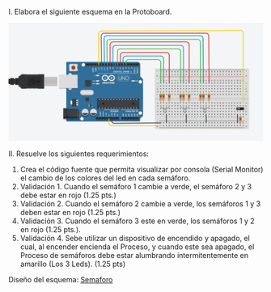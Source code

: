 I. Elabora el siguiente esquema en la Protoboard.

![imagen](esquema.PNG)

II. Resuelve los siguientes requerimientos:

1. Crea el código fuente que permita visualizar por consola (Serial Monitor) el cambio de los colores del led en cada semáforo.
2. Validación 1. Cuando el semáforo 1 cambie a verde, el semáforo 2 y 3 debe estar en rojo (1.25 pts.)
3. Validación 2. Cuando el semáforo 2 cambie a verde, los semáforos 1 y 3 deben estar en rojo (1.25 pts.)
4. Validación 3. Cuando el semáforo 3 este en verde, los semáforos 1 y 2 en rojo (1.25 pts.).
5. Validación 4. Sebe utilizar un dispositivo de encendido y apagado, el cual, al encender encienda el Proceso, y cuando este sea apagado, el Proceso de semáforos debe estar alumbrando intermitentemente en amarillo (Los 3 Leds). (1.25 pts)

Diseño del esquema: [Semaforo](https://www.tinkercad.com/things/lRHSPERYCxj-semaforo/editel?sharecode=SZAZ-pngT1JQYMtPZF34W1CWKZBlHc5Frek_pSW_fso)

